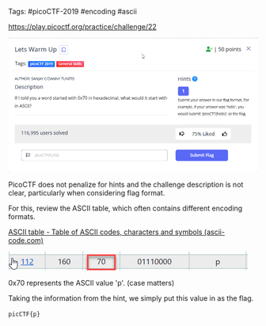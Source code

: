 Tags: #picoCTF-2019 #encoding #ascii 

https://play.picoctf.org/practice/challenge/22

![](../../../../_attachments/Pasted%20image%2020240425214142.png)

PicoCTF does not penalize for hints and the challenge description is not clear, particularly when considering flag format.

For this, review the ASCII table, which often contains different encoding formats.

[ASCII table - Table of ASCII codes, characters and symbols (ascii-code.com)](https://www.ascii-code.com/)

![](../../../../_attachments/Pasted%20image%2020240425214342.png)

0x70 represents the ASCII value 'p'. (case matters)

Taking the information from the hint, we simply put this value in as the flag.

`picCTF{p}`

